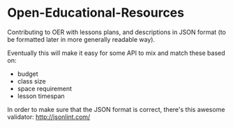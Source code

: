 Open-Educational-Resources
==========================

Contributing to OER with lessons plans, and descriptions in JSON format (to be formatted later in more generally readable way).

Eventually this will make it easy for some API to mix and match these based on:
* budget
* class size
* space requirement
* lesson timespan


In order to make sure that the JSON format is correct, there's this awesome validator:
http://jsonlint.com/
